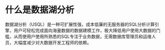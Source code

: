 

# 什么是数据湖分析

数据湖分析（USQL）是一种可扩展性强，成本低廉的无服务器的SQL分析计算引擎，用户可轻松完成面向海量数据的数据建模工作，极大降低用户使用大数据的门槛，从而使用户使用所熟悉的SQL专注于业务数据，无需数据库管理员和运维人员，大幅度减少对大数据开发工程师的依赖。
